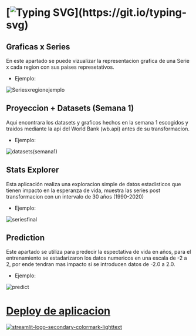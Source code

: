 # 
# [![Typing SVG](https://readme-typing-svg.demolab.com?font=Cinzel&size=35&pause=50000&color=EBF71D&width=500&lines=C+o+n+t+e+n+i+d+o+:)](https://git.io/typing-svg)

## Graficas x Series
En este apartado se puede vizualizar la representacion grafica de una Serie x cada region con sus  paises represetativos.

- Ejemplo:

![Seriesxregionejemplo](https://user-images.githubusercontent.com/93687273/196831897-d3f62244-d8bd-42fb-8fa9-880843149adb.png)

## Proyeccion + Datasets (Semana 1)
Aqui encontrara los datasets y graficos hechos en la semana 1 escogidos y traidos mediante la api del World Bank (wb.api) antes de su transformacion.

- Ejemplo:

![datasets(semana1)](https://user-images.githubusercontent.com/93687273/196832270-ee658f09-7062-4297-a40d-5f5d6082d298.png)

## Stats Explorer
Esta aplicación realiza una exploracion simple de datos estadísticos que tienen impacto en la esperanza de vida, muestra las series
post transformacion con un intervalo de 30 años (1990-2020)

- Ejemplo:

![seriesfinal](https://user-images.githubusercontent.com/93687273/196832479-b2e36596-3774-4dc8-8b4e-0fd11896e536.png)

## Prediction
Este apartado se utiliza para predecir la espectativa de vida en años, para el entrenamiento se estadarizaron los datos numericos en una escala de  -2 a 2, por ende tendran mas impacto si se introducen  datos de -2.0 a 2.0.

- Ejemplo:

![predict](https://user-images.githubusercontent.com/93687273/196829652-3e0ba988-7e68-4b50-bc89-f5fdc0466781.png)


# [Deploy de aplicacion ](https://brakions-streamlit-test-app-ifwq1h.streamlitapp.com/)
[![streamlit-logo-secondary-colormark-lighttext](https://user-images.githubusercontent.com/93687273/197578006-9d885cf3-0d5b-4c84-baff-7f1b1ac88fd4.png) ](https://brakions-streamlit-test-app-ifwq1h.streamlitapp.com/)


